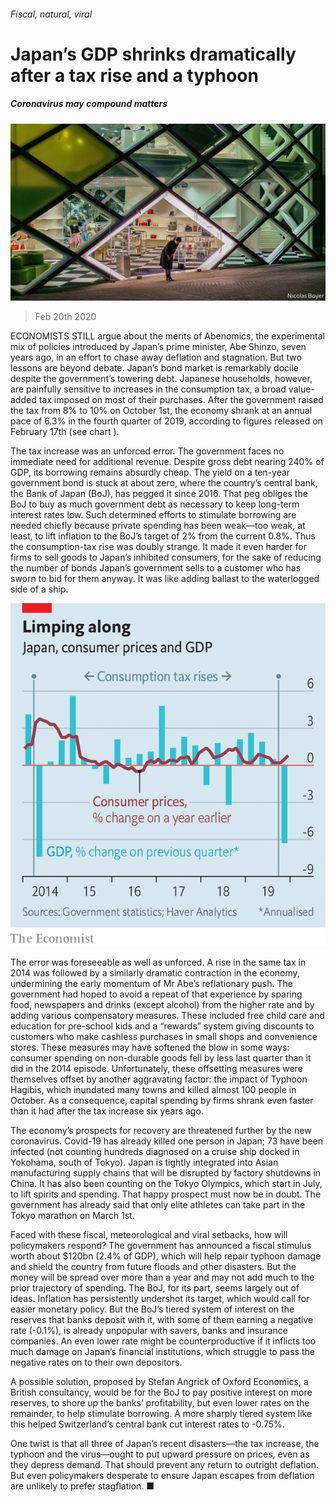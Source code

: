 ###### Fiscal, natural, viral

# Japan’s GDP shrinks dramatically after a tax rise and a typhoon 

##### Coronavirus may compound matters 

![image](images/20200222_ASP001.jpg) 

> Feb 20th 2020 

ECONOMISTS STILL argue about the merits of Abenomics, the experimental mix of policies introduced by Japan’s prime minister, Abe Shinzo, seven years ago, in an effort to chase away deflation and stagnation. But two lessons are beyond debate. Japan’s bond market is remarkably docile despite the government’s towering debt. Japanese households, however, are painfully sensitive to increases in the consumption tax, a broad value-added tax imposed on most of their purchases. After the government raised the tax from 8% to 10% on October 1st, the economy shrank at an annual pace of 6.3% in the fourth quarter of 2019, according to figures released on February 17th (see chart ).

The tax increase was an unforced error. The government faces no immediate need for additional revenue. Despite gross debt nearing 240% of GDP, its borrowing remains absurdly cheap. The yield on a ten-year government bond is stuck at about zero, where the country’s central bank, the Bank of Japan (BoJ), has pegged it since 2016. That peg obliges the BoJ to buy as much government debt as necessary to keep long-term interest rates low. Such determined efforts to stimulate borrowing are needed chiefly because private spending has been weak—too weak, at least, to lift inflation to the BoJ’s target of 2% from the current 0.8%. Thus the consumption-tax rise was doubly strange. It made it even harder for firms to sell goods to Japan’s inhibited consumers, for the sake of reducing the number of bonds Japan’s government sells to a customer who has sworn to bid for them anyway. It was like adding ballast to the waterlogged side of a ship.

![image](images/20200222_ASC197.png) 


The error was foreseeable as well as unforced. A rise in the same tax in 2014 was followed by a similarly dramatic contraction in the economy, undermining the early momentum of Mr Abe’s reflationary push. The government had hoped to avoid a repeat of that experience by sparing food, newspapers and drinks (except alcohol) from the higher rate and by adding various compensatory measures. These included free child care and education for pre-school kids and a “rewards” system giving discounts to customers who make cashless purchases in small shops and convenience stores. These measures may have softened the blow in some ways: consumer spending on non-durable goods fell by less last quarter than it did in the 2014 episode. Unfortunately, these offsetting measures were themselves offset by another aggravating factor: the impact of Typhoon Hagibis, which inundated many towns and killed almost 100 people in October. As a consequence, capital spending by firms shrank even faster than it had after the tax increase six years ago.


The economy’s prospects for recovery are threatened further by the new coronavirus. Covid-19 has already killed one person in Japan; 73 have been infected (not counting hundreds diagnosed on a cruise ship docked in Yokohama, south of Tokyo). Japan is tightly integrated into Asian manufacturing supply chains that will be disrupted by factory shutdowns in China. It has also been counting on the Tokyo Olympics, which start in July, to lift spirits and spending. That happy prospect must now be in doubt. The government has already said that only elite athletes can take part in the Tokyo marathon on March 1st.

Faced with these fiscal, meteorological and viral setbacks, how will policymakers respond? The government has announced a fiscal stimulus worth about $120bn (2.4% of GDP), which will help repair typhoon damage and shield the country from future floods and other disasters. But the money will be spread over more than a year and may not add much to the prior trajectory of spending. The BoJ, for its part, seems largely out of ideas. Inflation has persistently undershot its target, which would call for easier monetary policy. But the BoJ’s tiered system of interest on the reserves that banks deposit with it, with some of them earning a negative rate (-0.1%), is already unpopular with savers, banks and insurance companies. An even lower rate might be counterproductive if it inflicts too much damage on Japan’s financial institutions, which struggle to pass the negative rates on to their own depositors.

A possible solution, proposed by Stefan Angrick of Oxford Economics, a British consultancy, would be for the BoJ to pay positive interest on more reserves, to shore up the banks’ profitability, but even lower rates on the remainder, to help stimulate borrowing. A more sharply tiered system like this helped Switzerland’s central bank cut interest rates to -0.75%.

One twist is that all three of Japan’s recent disasters—the tax increase, the typhoon and the virus—ought to put upward pressure on prices, even as they depress demand. That should prevent any return to outright deflation. But even policymakers desperate to ensure Japan escapes from deflation are unlikely to prefer stagflation. ■

